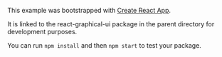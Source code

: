 This example was bootstrapped with [Create React App](https://github.com/facebook/create-react-app).

It is linked to the react-graphical-ui package in the parent directory for development purposes.

You can run `npm install` and then `npm start` to test your package.
